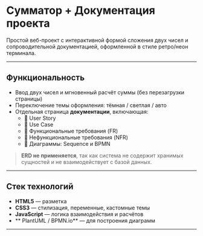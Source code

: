 # Сумматор + Документация проекта

Простой веб-проект с интерактивной формой сложения двух чисел и сопроводительной документацией, оформленной в стиле ретро/неон терминала.

---

## Функциональность

- Ввод двух чисел и мгновенный расчёт суммы (без перезагрузки страницы)
- Переключение темы оформления: тёмная / светлая / авто
- Отдельная страница **документации**, включающая:
  - 📌 User Story
  - 📌 Use Case
  - 📌 Функциональные требования (FR)
  - 📌 Нефункциональные требования (NFR)
  - 📌 Диаграммы: Sequence и BPMN

> **ERD не применяется**, так как система не содержит хранимых сущностей и не взаимодействует с базой данных.

---

## Стек технологий

- **HTML5** — разметка
- **CSS3** — стилизация, переменные, кастомные темы
- **JavaScript** — логика взаимодействия и расчётов
- ** PlantUML / BPMN.io** — для построения диаграмм

---

